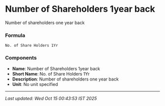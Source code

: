 # Number of Shareholders 1year back
Number of shareholders one year back

### Formula
```text
No. of Share Holders 1Yr
```


### Components
- **Name**: Number of Shareholders 1year back
- **Short Name**: No. of Share Holders 1Yr
- **Description**: Number of shareholders one year back
- **Unit**: No unit specified

---
*Last updated: Wed Oct 15 00:43:53 IST 2025*
